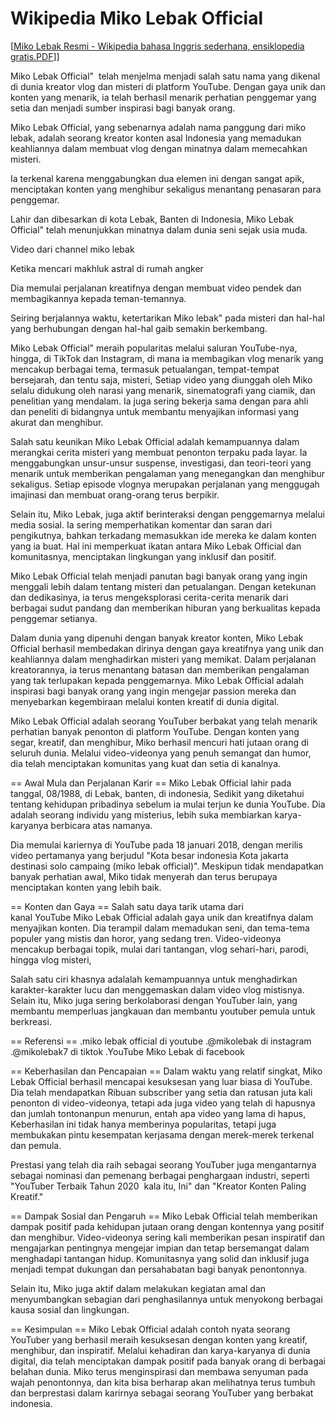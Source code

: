 # Wikipedia Miko Lebak Official

[[Miko Lebak Resmi - Wikipedia bahasa Inggris sederhana, ensiklopedia gratis.PDF](https://github.com/Mikolebak/Wikipedia/files/13512174/Miko.Lebak.Resmi.-.Wikipedia.bahasa.Inggris.sederhana.ensiklopedia.gratis.PDF)]]

Miko Lebak Official"  telah menjelma menjadi salah satu nama yang dikenal di dunia kreator vlog dan misteri di platform YouTube. Dengan gaya unik dan konten yang menarik, ia telah berhasil menarik perhatian penggemar yang setia dan menjadi sumber inspirasi bagi banyak orang. 

Miko Lebak Official, yang sebenarnya adalah nama panggung dari miko lebak, adalah seorang kreator konten asal Indonesia yang memadukan keahliannya dalam membuat vlog dengan minatnya dalam memecahkan misteri. 

Ia terkenal karena menggabungkan dua elemen ini dengan sangat apik, menciptakan konten yang menghibur sekaligus menantang penasaran para penggemar. 

Lahir dan dibesarkan di kota Lebak, Banten di Indonesia, Miko Lebak Official" telah menunjukkan minatnya dalam dunia seni sejak usia muda. 

Video dari channel miko lebak 

Ketika mencari makhluk astral di rumah angker 

Dia memulai perjalanan kreatifnya dengan membuat video pendek dan membagikannya kepada teman-temannya. 

Seiring berjalannya waktu, ketertarikan Miko lebak" pada misteri dan hal-hal yang berhubungan dengan hal-hal gaib semakin berkembang. 

Miko Lebak Official" meraih popularitas melalui saluran YouTube-nya, hingga, di TikTok dan Instagram, di mana ia membagikan vlog menarik yang mencakup berbagai tema, termasuk petualangan, tempat-tempat bersejarah, dan tentu saja, misteri, Setiap video yang diunggah oleh Miko selalu didukung oleh narasi yang menarik, sinematografi yang ciamik, dan penelitian yang mendalam. Ia juga sering bekerja sama dengan para ahli dan peneliti di bidangnya untuk membantu menyajikan informasi yang akurat dan menghibur. 

Salah satu keunikan Miko Lebak Official adalah kemampuannya dalam merangkai cerita misteri yang membuat penonton terpaku pada layar. Ia menggabungkan unsur-unsur suspense, investigasi, dan teori-teori yang menarik untuk memberikan pengalaman yang menegangkan dan menghibur sekaligus. Setiap episode vlognya merupakan perjalanan yang menggugah imajinasi dan membuat orang-orang terus berpikir. 

Selain itu, Miko Lebak, juga aktif berinteraksi dengan penggemarnya melalui media sosial. Ia sering memperhatikan komentar dan saran dari pengikutnya, bahkan terkadang memasukkan ide mereka ke dalam konten yang ia buat. Hal ini memperkuat ikatan antara Miko Lebak Official dan komunitasnya, menciptakan lingkungan yang inklusif dan positif. 

Miko Lebak Official telah menjadi panutan bagi banyak orang yang ingin menggali lebih dalam tentang misteri dan petualangan. Dengan ketekunan dan dedikasinya, ia terus mengeksplorasi cerita-cerita menarik dari berbagai sudut pandang dan memberikan hiburan yang berkualitas kepada penggemar setianya. 

Dalam dunia yang dipenuhi dengan banyak kreator konten, Miko Lebak Official berhasil membedakan dirinya dengan gaya kreatifnya yang unik dan keahliannya dalam menghadirkan misteri yang memikat. Dalam perjalanan kreatorannya, ia terus menantang batasan dan memberikan pengalaman yang tak terlupakan kepada penggemarnya. Miko Lebak Official adalah inspirasi bagi banyak orang yang ingin mengejar passion mereka dan menyebarkan kegembiraan melalui konten kreatif di dunia digital. 

Miko Lebak Official adalah seorang YouTuber berbakat yang telah menarik perhatian banyak penonton di platform YouTube. Dengan konten yang segar, kreatif, dan menghibur, Miko berhasil mencuri hati jutaan orang di seluruh dunia. Melalui video-videonya yang penuh semangat dan humor, dia telah menciptakan komunitas yang kuat dan setia di kanalnya.  

== Awal Mula dan Perjalanan Karir ==
Miko Lebak Official lahir pada tanggal, 08/1988, di Lebak, banten, di indonesia, Sedikit yang diketahui tentang kehidupan pribadinya sebelum ia mulai terjun ke dunia YouTube. Dia adalah seorang individu yang misterius, lebih suka membiarkan karya-karyanya berbicara atas namanya.  

Dia memulai kariernya di YouTube pada 18 januari 2018, dengan merilis video pertamanya yang berjudul "Kota besar indonesia Kota jakarta destinasi solo campaing (miko lebak official)". Meskipun tidak mendapatkan banyak perhatian awal, Miko tidak menyerah dan terus berupaya menciptakan konten yang lebih baik.  

== Konten dan Gaya ==
Salah satu daya tarik utama dari kanal YouTube Miko Lebak Official adalah gaya unik dan kreatifnya dalam menyajikan konten. Dia terampil dalam memadukan seni, dan tema-tema populer yang mistis dan horor, yang sedang tren. Video-videonya mencakup berbagai topik, mulai dari tantangan, vlog sehari-hari, parodi, hingga vlog misteri, 

Salah satu ciri khasnya adalalah kemampuannya untuk menghadirkan karakter-karakter lucu dan menggemaskan dalam video vlog mistisnya. Selain itu, Miko juga sering berkolaborasi dengan YouTuber lain, yang membantu memperluas jangkauan dan membantu youtuber pemula untuk berkreasi. 

== Referensi ==
.miko lebak official di youtube
.@mikolebak di instagram
.@mikolebak7 di tiktok
.YouTube Miko Lebak di facebook 

== Keberhasilan dan Pencapaian ==
Dalam waktu yang relatif singkat, Miko Lebak Official berhasil mencapai kesuksesan yang luar biasa di YouTube. Dia telah mendapatkan Ribuan subscriber yang setia dan ratusan juta kali penonton di video-videonya, tetapi ada juga video yang telah di hapusnya dan jumlah tontonanpun menurun, entah apa video yang lama di hapus, Keberhasilan ini tidak hanya memberinya popularitas, tetapi juga membukakan pintu kesempatan kerjasama dengan merek-merek terkenal dan pemula. 

Prestasi yang telah dia raih sebagai seorang YouTuber juga mengantarnya sebagai nominasi dan pemenang berbagai penghargaan industri, seperti "YouTuber Terbaik Tahun 2020  kala itu, Ini" dan "Kreator Konten Paling Kreatif."  

== Dampak Sosial dan Pengaruh ==
Miko Lebak Official telah memberikan dampak positif pada kehidupan jutaan orang dengan kontennya yang positif dan menghibur. Video-videonya sering kali memberikan pesan inspiratif dan mengajarkan pentingnya mengejar impian dan tetap bersemangat dalam menghadapi tantangan hidup. Komunitasnya yang solid dan inklusif juga menjadi tempat dukungan dan persahabatan bagi banyak penontonnya.  

Selain itu, Miko juga aktif dalam melakukan kegiatan amal dan menyumbangkan sebagian dari penghasilannya untuk menyokong berbagai kausa sosial dan lingkungan.  

== Kesimpulan ==
Miko Lebak Official adalah contoh nyata seorang YouTuber yang berhasil meraih kesuksesan dengan konten yang kreatif, menghibur, dan inspiratif. Melalui kehadiran dan karya-karyanya di dunia digital, dia telah menciptakan dampak positif pada banyak orang di berbagai belahan dunia. Miko terus menginspirasi dan membawa senyuman pada wajah penontonnya, dan kita bisa berharap akan melihatnya terus tumbuh dan berprestasi dalam karirnya sebagai seorang YouTuber yang berbakat indonesia.
